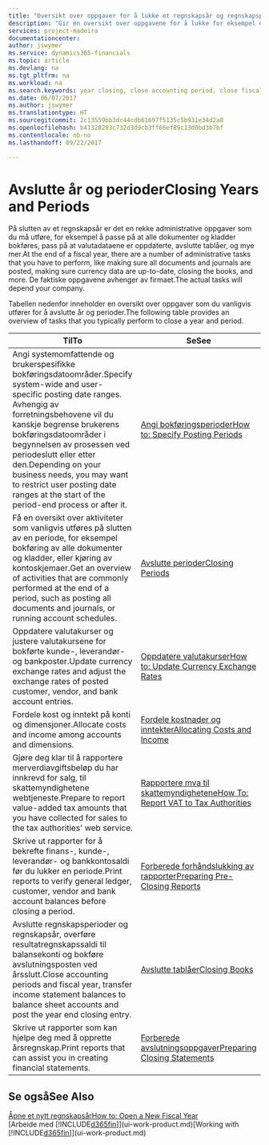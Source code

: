 ```yaml
---
title: "Oversikt over oppgaver for å lukke et regnskapsår og regnskapsperioder | Microsoft-dokumentasjon"
description: "Gir en oversikt over oppgavene for å lukke for eksempel et regnskapsår eller en regnskapsperiode og sørge for at dokumenter og kladder er bokført, og for å kontrollere banksaldoer."
services: project-madeira
documentationcenter: 
author: jswymer
ms.service: dynamics365-financials
ms.topic: article
ms.devlang: na
ms.tgt_pltfrm: na
ms.workload: na
ms.search.keywords: year closing, close accounting period, close fiscal year, bank account detailed trial balance
ms.date: 06/07/2017
ms.author: jswymer
ms.translationtype: HT
ms.sourcegitcommit: 2c13559bb3dc44cdb61697f5135c5b931e34d2a8
ms.openlocfilehash: b41328283c732d3d9cb3ff66ef89c13d0bd3b7bf
ms.contentlocale: nb-no
ms.lasthandoff: 09/22/2017

---
```

# <a name="closing-years-and-periods"></a><span data-ttu-id="52189-103">Avslutte år og perioder</span><span class="sxs-lookup"><span data-stu-id="52189-103">Closing Years and Periods</span></span>
<span data-ttu-id="52189-104">På slutten av et regnskapsår er det en rekke administrative oppgaver som du må utføre, for eksempel å passe på at alle dokumenter og kladder bokføres, pass på at valutadataene er oppdaterte, avslutte tablåer, og mye mer.</span><span class="sxs-lookup"><span data-stu-id="52189-104">At the end of a fiscal year, there are a number of administrative tasks that you have to perform, like making sure all documents and journals are posted, making sure currency data are up-to-date, closing the books, and more.</span></span> <span data-ttu-id="52189-105">De faktiske oppgavene avhenger av firmaet.</span><span class="sxs-lookup"><span data-stu-id="52189-105">The actual tasks will depend your company.</span></span>

<span data-ttu-id="52189-106">Tabellen nedenfor inneholder en oversikt over oppgaver som du vanligvis utfører for å avslutte år og perioder.</span><span class="sxs-lookup"><span data-stu-id="52189-106">The following table provides an overview of tasks that you typically perform to close a year and period.</span></span> 

| <span data-ttu-id="52189-107">Til</span><span class="sxs-lookup"><span data-stu-id="52189-107">To</span></span> | <span data-ttu-id="52189-108">Se</span><span class="sxs-lookup"><span data-stu-id="52189-108">See</span></span> |
| --- | --- |
| <span data-ttu-id="52189-109">Angi systemomfattende og brukerspesifikke bokføringsdatoområder.</span><span class="sxs-lookup"><span data-stu-id="52189-109">Specify system-wide and user-specific posting date ranges.</span></span> <span data-ttu-id="52189-110">Avhengig av forretningsbehovene vil du kanskje begrense brukerens bokføringsdatoområder i begynnelsen av prosessen ved periodeslutt eller etter den.</span><span class="sxs-lookup"><span data-stu-id="52189-110">Depending on your business needs, you may want to restrict user posting date ranges at the start of the period-end process or after it.</span></span> |[<span data-ttu-id="52189-111">Angi bokføringsperioder</span><span class="sxs-lookup"><span data-stu-id="52189-111">How to: Specify Posting Periods</span></span>](finance-how-specify-posting-periods.md) |
| <span data-ttu-id="52189-112">Få en oversikt over aktiviteter som vanligvis utføres på slutten av en periode, for eksempel bokføring av alle dokumenter og kladder, eller kjøring av kontoskjemaer.</span><span class="sxs-lookup"><span data-stu-id="52189-112">Get an overview of activities that are commonly performed at the end of a period, such as posting all documents and journals, or running account schedules.</span></span> |[<span data-ttu-id="52189-113">Avslutte perioder</span><span class="sxs-lookup"><span data-stu-id="52189-113">Closing Periods</span></span>](year-how-complete-period-end-processes.md) |
| <span data-ttu-id="52189-114">Oppdatere valutakurser og justere valutakursene for bokførte kunde-, leverandør- og bankposter.</span><span class="sxs-lookup"><span data-stu-id="52189-114">Update currency exchange rates and adjust the exchange rates of posted customer, vendor, and bank account entries.</span></span> |[<span data-ttu-id="52189-115">Oppdatere valutakurser</span><span class="sxs-lookup"><span data-stu-id="52189-115">How to: Update Currency Exchange Rates</span></span>](finance-how-update-currencies.md) |
| <span data-ttu-id="52189-116">Fordele kost og inntekt på konti og dimensjoner.</span><span class="sxs-lookup"><span data-stu-id="52189-116">Allocate costs and income among accounts and dimensions.</span></span> |[<span data-ttu-id="52189-117">Fordele kostnader og inntekter</span><span class="sxs-lookup"><span data-stu-id="52189-117">Allocating Costs and Income</span></span>](year-allocate-costs-income.md) |
| <span data-ttu-id="52189-118">Gjøre deg klar til å rapportere merverdiavgiftsbeløp du har innkrevd for salg, til skattemyndighetene webtjeneste.</span><span class="sxs-lookup"><span data-stu-id="52189-118">Prepare to report value-added tax amounts that you have collected for sales to the tax authorities' web service.</span></span> |[<span data-ttu-id="52189-119">Rapportere mva til skattemyndighetene</span><span class="sxs-lookup"><span data-stu-id="52189-119">How To: Report VAT to Tax Authorities</span></span>](finance-how-report-vat.md)|
| <span data-ttu-id="52189-120">Skrive ut rapporter for å bekrefte finans-, kunde-, leverandør- og bankkontosaldi før du lukker en periode.</span><span class="sxs-lookup"><span data-stu-id="52189-120">Print reports to verify general ledger, customer, vendor and bank account balances before closing a period.</span></span> |[<span data-ttu-id="52189-121">Forberede forhåndslukking av rapporter</span><span class="sxs-lookup"><span data-stu-id="52189-121">Preparing Pre-Closing Reports</span></span>](year-prepare-preclose-reports.md) |
| <span data-ttu-id="52189-122">Avslutte regnskapsperioder og regnskapsår, overføre resultatregnskapssaldi til balansekonti og bokføre avslutningsposten ved årsslutt.</span><span class="sxs-lookup"><span data-stu-id="52189-122">Close accounting periods and fiscal year, transfer income statement balances to balance sheet accounts and post the year end closing entry.</span></span> |[<span data-ttu-id="52189-123">Avslutte tablåer</span><span class="sxs-lookup"><span data-stu-id="52189-123">Closing Books</span></span>](year-close-books.md) |
| <span data-ttu-id="52189-124">Skrive ut rapporter som kan hjelpe deg med å opprette årsregnskap.</span><span class="sxs-lookup"><span data-stu-id="52189-124">Print reports that can assist you in creating financial statements.</span></span> |[<span data-ttu-id="52189-125">Forberede avslutningsoppgaver</span><span class="sxs-lookup"><span data-stu-id="52189-125">Preparing Closing Statements</span></span>](year-prepare-close-statement.md) |

## <a name="see-also"></a><span data-ttu-id="52189-126">Se også</span><span class="sxs-lookup"><span data-stu-id="52189-126">See Also</span></span>
[<span data-ttu-id="52189-127">Åpne et nytt regnskapsår</span><span class="sxs-lookup"><span data-stu-id="52189-127">How to: Open a New Fiscal Year</span></span>](finance-how-open-new-fiscal-year.md)  
<span data-ttu-id="52189-128">[Arbeide med [!INCLUDE[d365fin](includes/d365fin_md.md)]](ui-work-product.md)</span><span class="sxs-lookup"><span data-stu-id="52189-128">[Working with [!INCLUDE[d365fin](includes/d365fin_md.md)]](ui-work-product.md)</span></span>

